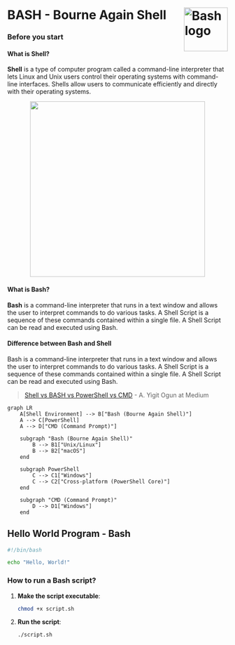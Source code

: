 # BASH - Bourne Again Shell <img src="https://encrypted-tbn0.gstatic.com/images?q=tbn:ANd9GcR3H3O9py5UVrYrh-3l9M2iZ7D59XkOMvWuu_Qwp4lVYA&s" width=100 alt="Bash logo" align="right">

### Before you start

#### What is Shell?

**Shell** is a type of computer program called a command-line interpreter that lets Linux and Unix users control their operating systems with command-line interfaces. Shells allow users to communicate efficiently and directly with their operating systems. 

<div style="text-align:center">
    <img src="https://cdn.hashnode.com/res/hashnode/image/upload/v1654524301216/xFdaJc7yK.png?auto=compress,format&format=webp" width=400>
</div>

#### What is Bash?

**Bash** is a command-line interpreter that runs in a text window and allows the user to interpret commands to do various tasks. A Shell Script is a sequence of these commands contained within a single file. A Shell Script can be read and executed using Bash.

#### Difference between Bash and Shell

Bash is a command-line interpreter that runs in a text window and allows the user to interpret commands to do various tasks. A Shell Script is a sequence of these commands contained within a single file. A Shell Script can be read and executed using Bash.

> [Shell vs BASH vs PowerShell vs CMD](https://medium.com/@ayogun/shell-vs-bash-vs-powershell-vs-cmd-fa916895aab#:~:text=Bash%20is%20a%20command%2Dline,read%20and%20executed%20using%20Bash.) - A. Yigit Ogun at Medium

```mermaid
graph LR
    A[Shell Environment] --> B["Bash (Bourne Again Shell)"]
    A --> C[PowerShell]
    A --> D["CMD (Command Prompt)"]

    subgraph "Bash (Bourne Again Shell)"
        B --> B1["Unix/Linux"]
        B --> B2["macOS"]
    end

    subgraph PowerShell
        C --> C1["Windows"]
        C --> C2["Cross-platform (PowerShell Core)"]
    end

    subgraph "CMD (Command Prompt)"
        D --> D1["Windows"]
    end
```

## Hello World Program - Bash

```bash
#!/bin/bash

echo "Hello, World!"
```

### How to run a Bash script?

1. **Make the script executable**:
    ```bash
    chmod +x script.sh
    ```
2. **Run the script**:
    ```bash
    ./script.sh
    ```